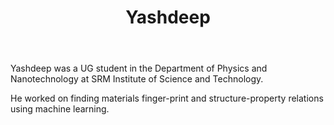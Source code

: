 ﻿---
# Display name
title: Yashdeep

# Full name (for SEO)
first_name: Yashdeep
last_name: Podder
join: -2023

# Username (this should match the folder name)
authors:
  - Yashdeep

# Is this the primary user of the site?
superuser: false

# Role/position
role: UG Project

# Organizations/Affiliations
organizations:
  - name: SRM Institute of Science and Technology
    url: 'www.srmist.edu.in'

# Short bio (displayed in user profile at end of posts)
bio:

interests:
  -

education:
  courses:
    - course: BSc in Physics
      institution: SRMIST, Kattankulathur
      year: 2024

user_groups:
  - Alumni
---

Yashdeep was a UG student in the Department of Physics and Nanotechnology at SRM Institute of Science and Technology.

He worked on finding materials finger-print and structure-property relations using machine
learning.
